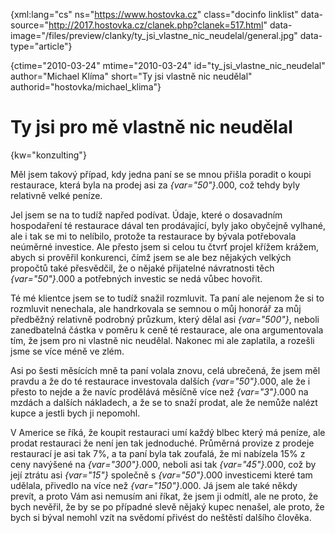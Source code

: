 
{xml:lang="cs" ns="https://www.hostovka.cz" class="docinfo linklist" data-source="http://2017.hostovka.cz/clanek.php?clanek=517.html" data-image="/files/preview/clanky/ty\_jsi\_vlastne\_nic\_neudelal/general.jpg" data-type="article"}

{ctime="2010-03-24" mtime="2010-03-24" id="ty\_jsi\_vlastne\_nic\_neudelal" author="Michael Klíma" short="Ty jsi vlastně nic neudělal" authorid="hostovka/michael_klima"}

# Ty jsi pro mě vlastně nic neudělal

<!-- generated attribute kw by user_udpatekw.sh on 2019-04-16, do not edit -->

{kw="konzulting"}

Měl jsem takový případ, kdy jedna paní se se mnou přišla poradit o koupi restaurace, která byla na prodej asi za  _{var="50"}_.000, což tehdy byly relativně velké peníze.

Jel jsem se na to tudíž napřed podívat. Údaje, které o dosavadním hospodaření té restaurace dával ten prodávající, byly jako obyčejně vylhané, ale i tak se mi to nelíbilo, protože ta restaurace by bývala potřebovala neúměrné investice. Ale přesto jsem si celou tu čtvrť projel křížem krážem, abych si prověřil konkurenci, čímž jsem se ale bez nějakých velkých propočtů také přesvědčil, že o nějaké přijatelné návratnosti těch  _{var="50"}_.000 a potřebných investic se nedá vůbec hovořit.

Té mé klientce jsem se to tudíž snažil rozmluvit. Ta paní ale nejenom že si to rozmluvit nenechala, ale handrkovala se semnou o můj honorář za můj předběžný relativně podrobný průzkum, který dělal asi  _{var="500"}_, neboli zanedbatelná částka v poměru k ceně té restaurace, ale ona argumentovala tím, že jsem pro ni vlastně nic neudělal. Nakonec mi ale zaplatila, a rozešli jsme se více méně ve zlém.

Asi po šesti měsících mně ta paní volala znovu, celá ubrečená, že jsem měl pravdu a že do té restaurace investovala dalších  _{var="50"}_.000, ale že i přesto to nejde a že navíc prodělává měsíčně více než  _{var="3"}_.000 na mzdách a dalších nákladech, a že se to snaží prodat, ale že nemůže nalézt kupce a jestli bych ji nepomohl.

V Americe se říká, že koupit restauraci umí každý blbec který má peníze, ale prodat restauraci že není jen tak jednoduché. Průměrná provize z prodeje restaurací je asi tak 7%, a ta paní byla tak zoufalá, že mi nabízela 15% z ceny navýšené na  _{var="300"}_.000, neboli asi tak  _{var="45"}_.000, což by její ztrátu asi  _{var="15"}_ společně s  _{var="50"}_.000 investicemi které tam udělala, přivedlo na více než  _{var="150"}_.000. Já jsem ale také někdy prevít, a proto Vám asi nemusím ani říkat, že jsem ji odmítl, ale ne proto, že bych nevěřil, že by se po případné slevě nějaký kupec nenašel, ale proto, že bych si býval nemohl vzít na svědomí přivést do neštěstí dalšího člověka.

